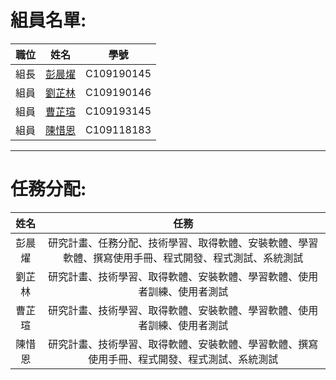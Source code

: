 # 組員名單:
| 職位 | 姓名 | 學號 | 
| :-----: | :-----: | :---: |
| 組長 | [彭晨燿](https://github.com/David74091/2022-3a/blob/main/README.md) | C109190145 
| 組員 | [劉芷林](https://github.com/liuzl0121/2022-3A/blob/main/README.md) | C109190146 | 
| 組員 | [曹芷瑄](https://github.com/yummikawaii1001/2022-3A/blob/main/README1.md) | C109193145 | 
| 組員 | [陳惜恩](https://github.com/ianchen123/2022-3a/blob/main/README.md)| C109118183 |
---

# 任務分配:
| 姓名 | 任務 |
| :---: | :---: |
| 彭晨燿 | 研究計畫、任務分配、技術學習、取得軟體、安裝軟體、學習軟體、撰寫使用手冊、程式開發、程式測試、系統測試 |
| 劉芷林 | 研究計畫、技術學習、取得軟體、安裝軟體、學習軟體、使用者訓練、使用者測試 |
| 曹芷瑄 | 研究計畫、技術學習、取得軟體、安裝軟體、學習軟體、使用者訓練、使用者測試 |
| 陳惜恩 | 研究計畫、技術學習、取得軟體、安裝軟體、學習軟體、撰寫使用手冊、程式開發、程式測試、系統測試 |
